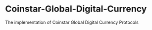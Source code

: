 # Coinstar-Global-Digital-Currency
The implementation of Coinstar Global Digital Currency Protocols
